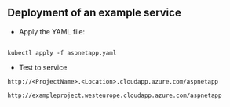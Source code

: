 ## Deployment of an example service

* Apply the YAML file:

```

kubectl apply -f aspnetapp.yaml

```

* Test to service

```
http://<ProjectName>.<Location>.cloudapp.azure.com/aspnetapp

http://exampleproject.westeurope.cloudapp.azure.com/aspnetapp

```
